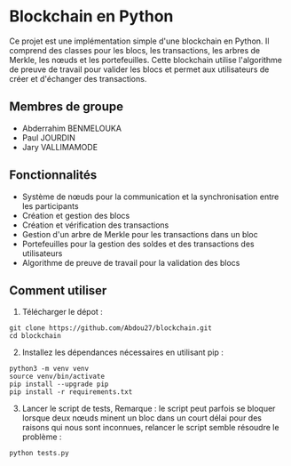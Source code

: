 # Blockchain en Python

Ce projet est une implémentation simple d'une blockchain en Python. Il comprend des classes pour les blocs, les transactions, les arbres de Merkle, les nœuds et les portefeuilles. Cette blockchain utilise l'algorithme de preuve de travail pour valider les blocs et permet aux utilisateurs de créer et d'échanger des transactions.

## Membres de groupe
- Abderrahim BENMELOUKA
- Paul JOURDIN
- Jary VALLIMAMODE

## Fonctionnalités

- Système de nœuds pour la communication et la synchronisation entre les participants
- Création et gestion des blocs
- Création et vérification des transactions
- Gestion d'un arbre de Merkle pour les transactions dans un bloc
- Portefeuilles pour la gestion des soldes et des transactions des utilisateurs
- Algorithme de preuve de travail pour la validation des blocs

## Comment utiliser

1. Télécharger le dépot :
```shell
git clone https://github.com/Abdou27/blockchain.git
cd blockchain
```
2. Installez les dépendances nécessaires en utilisant pip :

```shell
python3 -m venv venv
source venv/bin/activate
pip install --upgrade pip
pip install -r requirements.txt
```

3. Lancer le script de tests, Remarque : le script peut parfois se bloquer lorsque deux nœuds minent un bloc dans 
un court délai pour des raisons qui nous sont inconnues, relancer le script semble résoudre le problème :

```shell
python tests.py
```